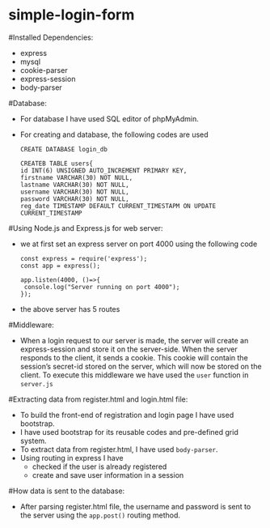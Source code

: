 # simple-login-form

#Installed Dependencies:
- express 
- mysql 
- cookie-parser 
- express-session 
- body-parser


#Database:
- For database I have used SQL editor of phpMyAdmin.
- For creating and database, the following codes are used
  ```
  CREATE DATABASE login_db
  ```
  
  ```
  CREATEB TABLE users{
  id INT(6) UNSIGNED AUTO_INCREMENT PRIMARY KEY,
  firstname VARCHAR(30) NOT NULL,
  lastname VARCHAR(30) NOT NULL,
  username VARCHAR(30) NOT NULL,
  password VARCHAR(30) NOT NULL,
  reg_date TIMESTAMP DEFAULT CURRENT_TIMESTAPM ON UPDATE CURRENT_TIMESTAMP
  ```
  
#Using Node.js and Express.js for web server:
- we at first set an express server on port 4000 using the following code
  ```
  const express = require('express');
  const app = express();
  
  app.listen(4000, ()=>{
   console.log("Server running on port 4000");
  });
  ```
- the above server has 5 routes 

#Middleware:
- When a login request to our server is made, the server will create an express-session and store it on the server-side. When the server responds to the  client, it sends a cookie. This cookie will contain the session’s secret-id stored on the server, which will now be stored on the client. To execute this middleware we have used the ```user``` function in ```server.js```


#Extracting data from register.html and login.html file:
- To build the front-end of registration and login page I have used bootstrap.
- I have used bootstrap for its reusable codes and pre-defined grid system. 
- To extract data from register.html, I have used ```body-parser```.
- Using routing in express I have
  - checked if the user is already registered 
  - create and save user information in a session
  
#How data is sent to the database:
- After parsing register.html file, the username and password is sent to the server using the ```app.post()``` routing method. 
